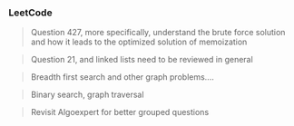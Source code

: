 ### LeetCode
> Question 427, more specifically, understand the brute force solution and how it leads to the optimized solution of memoization


> Question 21, and linked lists need to be reviewed in general


>Breadth first search and other graph problems....

>Binary search, graph traversal

>Revisit Algoexpert for better grouped questions